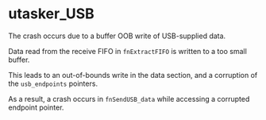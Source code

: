 # utasker_USB
The crash occurs due to a buffer OOB write of USB-supplied data.

Data read from the receive FIFO in `fnExtractFIFO` is written to a too small buffer.

This leads to an out-of-bounds write in the data section, and a corruption of the `usb_endpoints` pointers.

As a result, a crash occurs in `fnSendUSB_data` while accessing a corrupted endpoint pointer.
